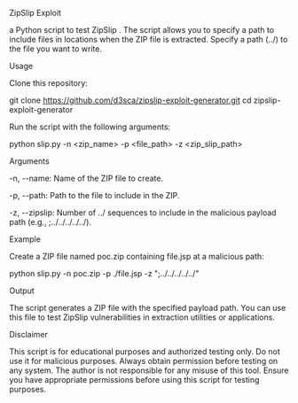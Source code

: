 ZipSlip Exploit 

a Python script to test ZipSlip . The script allows you to specify a path to include files in locations when the ZIP file is extracted.
Specify a  path (../) to the file you want to write.


Usage

Clone this repository:

git clone https://github.com/d3sca/zipslip-exploit-generator.git
cd zipslip-exploit-generator

Run the script with the following arguments:

python slip.py -n <zip_name> -p <file_path> -z <zip_slip_path>

Arguments

-n, --name: Name of the ZIP file to create.

-p, --path: Path to the file to include in the ZIP.

-z, --zipslip: Number of ../ sequences to include in the malicious payload path (e.g., ;../../../../../).

Example

Create a ZIP file named poc.zip containing file.jsp at a malicious path:

python slip.py -n poc.zip -p ./file.jsp -z ";../../../../../"

Output

The script generates a ZIP file with the specified payload path. You can use this file to test ZipSlip vulnerabilities in extraction utilities or applications.


Disclaimer

This script is for educational purposes and authorized testing only. Do not use it for malicious purposes.
Always obtain permission before testing on any system.
The author is not responsible for any misuse of this tool. Ensure you have appropriate permissions before using this script for testing purposes.
